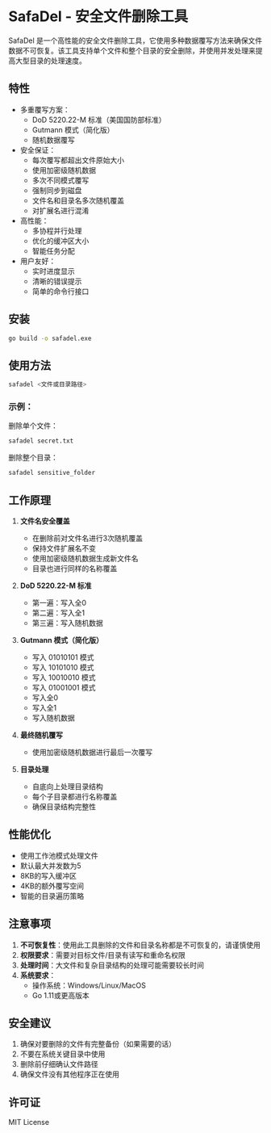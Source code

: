 # SafaDel - 安全文件删除工具

SafaDel 是一个高性能的安全文件删除工具，它使用多种数据覆写方法来确保文件数据不可恢复。该工具支持单个文件和整个目录的安全删除，并使用并发处理来提高大型目录的处理速度。

## 特性

- 多重覆写方案：
  - DoD 5220.22-M 标准（美国国防部标准）
  - Gutmann 模式（简化版）
  - 随机数据覆写
- 安全保证：
  - 每次覆写都超出文件原始大小
  - 使用加密级随机数据
  - 多次不同模式覆写
  - 强制同步到磁盘
  - 文件名和目录名多次随机覆盖
  - 对扩展名进行混淆
- 高性能：
  - 多协程并行处理
  - 优化的缓冲区大小
  - 智能任务分配
- 用户友好：
  - 实时进度显示
  - 清晰的错误提示
  - 简单的命令行接口

## 安装

```bash
go build -o safadel.exe
```

## 使用方法

```bash
safadel <文件或目录路径>
```

### 示例：

删除单个文件：
```bash
safadel secret.txt
```

删除整个目录：
```bash
safadel sensitive_folder
```

## 工作原理

1. **文件名安全覆盖**
   - 在删除前对文件名进行3次随机覆盖
   - 保持文件扩展名不变
   - 使用加密级随机数据生成新文件名
   - 目录也进行同样的名称覆盖

2. **DoD 5220.22-M 标准**
   - 第一遍：写入全0
   - 第二遍：写入全1
   - 第三遍：写入随机数据

3. **Gutmann 模式（简化版）**
   - 写入 01010101 模式
   - 写入 10101010 模式
   - 写入 10010010 模式
   - 写入 01001001 模式
   - 写入全0
   - 写入全1
   - 写入随机数据

4. **最终随机覆写**
   - 使用加密级随机数据进行最后一次覆写

5. **目录处理**
   - 自底向上处理目录结构
   - 每个子目录都进行名称覆盖
   - 确保目录结构完整性

## 性能优化

- 使用工作池模式处理文件
- 默认最大并发数为5
- 8KB的写入缓冲区
- 4KB的额外覆写空间
- 智能的目录遍历策略

## 注意事项

1. **不可恢复性**：使用此工具删除的文件和目录名称都是不可恢复的，请谨慎使用
2. **权限要求**：需要对目标文件/目录有读写和重命名权限
3. **处理时间**：大文件和复杂目录结构的处理可能需要较长时间
4. **系统要求**：
   - 操作系统：Windows/Linux/MacOS
   - Go 1.11或更高版本

## 安全建议

1. 确保对要删除的文件有完整备份（如果需要的话）
2. 不要在系统关键目录中使用
3. 删除前仔细确认文件路径
4. 确保文件没有其他程序正在使用

## 许可证

MIT License
